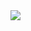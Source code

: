 <img src="https://media3.giphy.com/media/v1.Y2lkPTc5MGI3NjExc2M3OXdjdjF2dnlsd3NwbXZsdmcwNzE5Y2l1aGJsdGVuaXNzeGlveSZlcD12MV9pbnRlcm5hbF9naWZfYnlfaWQmY3Q9Zw/U4w70V3qqkZn8A0OwX/200.gif">
